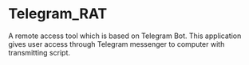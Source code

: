 # Telegram_RAT
A remote access tool which is based on Telegram Bot. This application gives user access through Telegram messenger to computer with transmitting script. 
